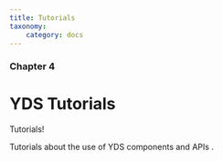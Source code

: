 ```yaml
---
title: Tutorials
taxonomy:
    category: docs
---
```


### Chapter 4

# YDS Tutorials


Tutorials!


Tutorials about the use of YDS components and APIs .
